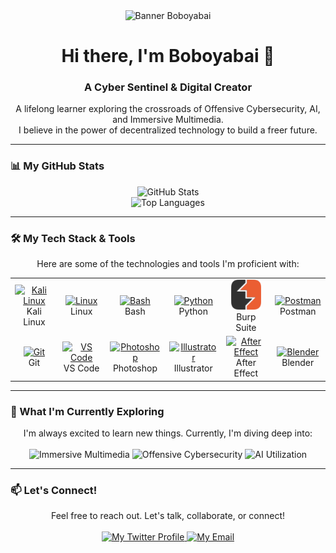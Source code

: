 <div align="center">
  <img src="[YOUR_HEADER_IMAGE_LINK]" alt="Banner Boboyabai" width="800"/>
  
  <h1>Hi there, I'm Boboyabai 👋</h1>
  
  <h3>A Cyber Sentinel & Digital Creator</h3>
  
  <p>A lifelong learner exploring the crossroads of Offensive Cybersecurity, AI, and Immersive Multimedia. <br/> I believe in the power of decentralized technology to build a freer future.</p>
</div>

---

### 📊 My GitHub Stats

<p align="center">
  <img src="https://github-readme-stats.vercel.app/api?username=[YOUR_USERNAME]&show_icons=true&theme=tokyonight&hide_border=true&include_all_commits=true&count_private=true" alt="GitHub Stats"/>
  <br/>
  <img src="https://github-readme-stats.vercel.app/api/top-langs/?username=[YOUR_USERNAME]&layout=compact&theme=tokyonight&hide_border=true" alt="Top Languages"/>
</p>

---

### 🛠️ My Tech Stack & Tools

<p align="center">
  Here are some of the technologies and tools I'm proficient with:
</p>

<table align="center">
  <tr>
    <td align="center" width="96">
      <a href="#-my-tech-stack--tools">
        <img src="https://skillicons.dev/icons?i=kali" width="48" height="48" alt="Kali Linux" />
      </a>
      <br>Kali Linux
    </td>
    <td align="center" width="96">
      <a href="#-my-tech-stack--tools">
        <img src="https://skillicons.dev/icons?i=linux" width="48" height="48" alt="Linux" />
      </a>
      <br>Linux
    </td>
    <td align="center" width="96">
      <a href="#-my-tech-stack--tools">
        <img src="https://skillicons.dev/icons?i=bash" width="48" height="48" alt="Bash" />
      </a>
      <br>Bash
    </td>
    <td align="center" width="96">
      <a href="#-my-tech-stack--tools">
        <img src="https://skillicons.dev/icons?i=python" width="48" height="48" alt="Python" />
      </a>
      <br>Python
    </td>
    <td align="center" width="96">
      <a href="https://portswigger.net/burp" target="_blank">
        <img src="\icon\burpsuite.png" width="48" height="48" alt="Burp Suite" />
      </a>
      <br>Burp Suite
    </td>
    <td align="center" width="96">
      <a href="#-my-tech-stack--tools">
        <img src="https://skillicons.dev/icons?i=postman" width="48" height="48" alt="Postman" />
      </a>
      <br>Postman
    </td>
  </tr>
  <tr>
    <td align="center" width="96">
      <a href="#-my-tech-stack--tools">
        <img src="https://skillicons.dev/icons?i=git" width="48" height="48" alt="Git" />
      </a>
      <br>Git
    </td>
    <td align="center" width="96">
      <a href="#-my-tech-stack--tools">
        <img src="https://skillicons.dev/icons?i=vscode" width="48" height="48" alt="VS Code" />
      </a>
      <br>VS Code
    </td>
    <td align="center" width="96">
      <a href="#-my-tech-stack--tools">
        <img src="https://skillicons.dev/icons?i=ps" width="48" height="48" alt="Photoshop" />
      </a>
      <br>Photoshop
    </td>
    <td align="center" width="96">
      <a href="#-my-tech-stack--tools">
        <img src="https://skillicons.dev/icons?i=ai" width="48" height="48" alt="Illustrator" />
      </a>
      <br>Illustrator
    </td>
    <td align="center" width="96">
      <a href="#-my-tech-stack--tools">
        <img src="https://skillicons.dev/icons?i=ae" width="48" height="48" alt="After Effect" />
      </a>
      <br>After Effect
    </td>
    <td align="center" width="96">
      <a href="#-my-tech-stack--tools">
        <img src="https://skillicons.dev/icons?i=blender" width="48" height="48" alt="Blender" />
      </a>
      <br>Blender
    </td>
  </tr>
</table>

---

### 🌱 What I'm Currently Exploring

<p align="center">
  I'm always excited to learn new things. Currently, I'm diving deep into:
  <br/><br/>
  <img src="https://img.shields.io/badge/Immersive%20Multimedia-8A2BE2?style=for-the-badge" alt="Immersive Multimedia"/>
  <img src="https://img.shields.io/badge/Offensive%20Cybersecurity-DC143C?style=for-the-badge&logo=kalilinux&logoColor=white" alt="Offensive Cybersecurity"/>
  <img src="https://img.shields.io/badge/AI%20Utilization-00BFFF?style=for-the-badge&logo=openai&logoColor=white" alt="AI Utilization"/>
</p>

---

### 📫 Let's Connect!

<p align="center">
  Feel free to reach out. Let's talk, collaborate, or connect!
  <br/><br/>
  <a href="[YOUR_TWITTER_PROFILE_LINK]" target="_blank">
    <img src="https://img.shields.io/badge/Twitter-1DA1F2?style=for-the-badge&logo=twitter&logoColor=white" alt="My Twitter Profile"/>
  </a>
  <a href="mailto:[YOUR_EMAIL_ADDRESS]" target="_blank">
    <img src="https://img.shields.io/badge/Gmail-D14836?style=for-the-badge&logo=gmail&logoColor=white" alt="My Email"/>
  </a>
</p>
